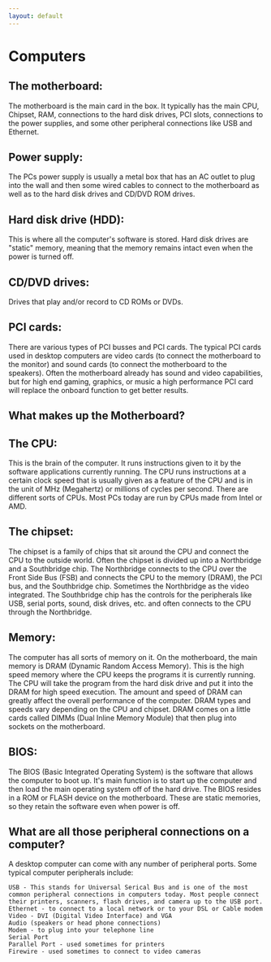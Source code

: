 ```yaml
---
layout: default
---
```



# Computers

## The motherboard: 

The motherboard is the main card in the box. It typically has the main CPU, Chipset, RAM, connections to the hard disk drives, PCI slots, connections to the power supplies, and some other peripheral connections like USB and Ethernet.

## Power supply: 

The PCs power supply is usually a metal box that has an AC outlet to plug into the wall and then some wired cables to connect to the motherboard as well as to the hard disk drives and CD/DVD ROM drives.

## Hard disk drive (HDD): 

This is where all the computer's software is stored. Hard disk drives are "static" memory, meaning that the memory remains intact even when the power is turned off.

## CD/DVD drives:

 Drives that play and/or record to CD ROMs or DVDs.

## PCI cards:

 There are various types of PCI busses and PCI cards. The typical PCI cards used in desktop computers are video cards (to connect the motherboard to the monitor) and sound cards (to connect the motherboard to the speakers). Often the motherboard already has sound and video capabilities, but for high end gaming, graphics, or music a high performance PCI card will replace the onboard function to get better results.

## What makes up the Motherboard?

## The CPU:

This is the brain of the computer. It runs instructions given to it by the software applications currently running. The CPU runs instructions at a certain clock speed that is usually given as a feature of the CPU and is in the unit of MHz (Megahertz) or millions of cycles per second. There are different sorts of CPUs. Most PCs today are run by CPUs made from Intel or AMD.

## The chipset: 

The chipset is a family of chips that sit around the CPU and connect the CPU to the outside world. Often the chipset is divided up into a Northbridge and a Southbridge chip. The Northbridge connects to the CPU over the Front Side Bus (FSB) and connects the CPU to the memory (DRAM), the PCI bus, and the Southbridge chip. Sometimes the Northbridge as the video integrated. The Southbridge chip has the controls for the peripherals like USB, serial ports, sound, disk drives, etc. and often connects to the CPU through the Northbridge.

## Memory: 

The computer has all sorts of memory on it. On the motherboard, the main memory is DRAM (Dynamic Random Access Memory). This is the high speed memory where the CPU keeps the programs it is currently running. The CPU will take the program from the hard disk drive and put it into the DRAM for high speed execution. The amount and speed of DRAM can greatly affect the overall performance of the computer. DRAM types and speeds vary depending on the CPU and chipset. DRAM comes on a little cards called DIMMs (Dual Inline Memory Module) that then plug into sockets on the motherboard.

## BIOS:

 The BIOS (Basic Integrated Operating System) is the software that allows the computer to boot up. It's main function is to start up the computer and then load the main operating system off of the hard drive. The BIOS resides in a ROM or FLASH device on the motherboard. These are static memories, so they retain the software even when power is off.

## What are all those peripheral connections on a computer?

A desktop computer can come with any number of peripheral ports. Some typical computer peripherals include:

    USB - This stands for Universal Serical Bus and is one of the most common peripheral connections in computers today. Most people connect their printers, scanners, flash drives, and camera up to the USB port.
    Ethernet - to connect to a local network or to your DSL or Cable modem
    Video - DVI (Digital Video Interface) and VGA
    Audio (speakers or head phone connections)
    Modem - to plug into your telephone line
    Serial Port
    Parallel Port - used sometimes for printers
    Firewire - used sometimes to connect to video cameras
